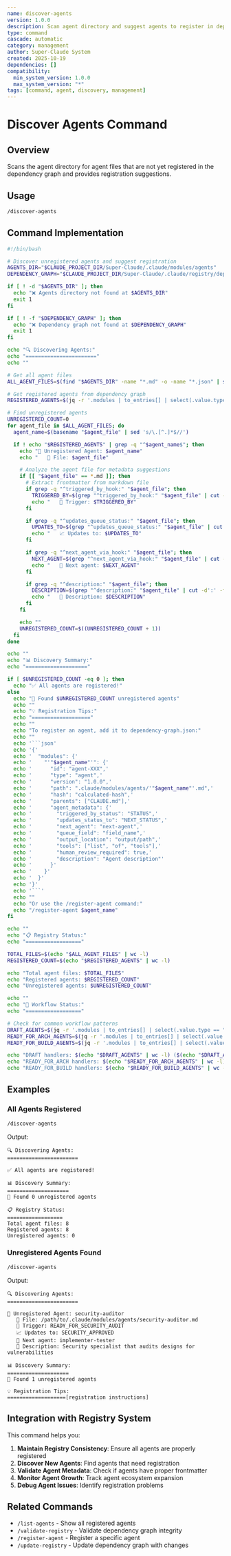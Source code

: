 ```yaml
---
name: discover-agents
version: 1.0.0
description: Scan agent directory and suggest agents to register in dependency graph
type: command
cascade: automatic
category: management
author: Super-Claude System
created: 2025-10-19
dependencies: []
compatibility:
  min_system_version: 1.0.0
  max_system_version: "*"
tags: [command, agent, discovery, management]
---
```


# Discover Agents Command

## Overview
Scans the agent directory for agent files that are not yet registered in the dependency graph and provides registration suggestions.

## Usage

```bash
/discover-agents
```

## Command Implementation

```bash
#!/bin/bash

# Discover unregistered agents and suggest registration
AGENTS_DIR="$CLAUDE_PROJECT_DIR/Super-Claude/.claude/modules/agents"
DEPENDENCY_GRAPH="$CLAUDE_PROJECT_DIR/Super-Claude/.claude/registry/dependency-graph.json"

if [ ! -d "$AGENTS_DIR" ]; then
  echo "❌ Agents directory not found at $AGENTS_DIR"
  exit 1
fi

if [ ! -f "$DEPENDENCY_GRAPH" ]; then
  echo "❌ Dependency graph not found at $DEPENDENCY_GRAPH"
  exit 1
fi

echo "🔍 Discovering Agents:"
echo "======================="
echo ""

# Get all agent files
ALL_AGENT_FILES=$(find "$AGENTS_DIR" -name "*.md" -o -name "*.json" | sort)

# Get registered agents from dependency graph
REGISTERED_AGENTS=$(jq -r '.modules | to_entries[] | select(.value.type == "agent") | .key' "$DEPENDENCY_GRAPH")

# Find unregistered agents
UNREGISTERED_COUNT=0
for agent_file in $ALL_AGENT_FILES; do
  agent_name=$(basename "$agent_file" | sed 's/\.[^.]*$//')

  if ! echo "$REGISTERED_AGENTS" | grep -q "^$agent_name$"; then
    echo "📄 Unregistered Agent: $agent_name"
    echo "   📍 File: $agent_file"

    # Analyze the agent file for metadata suggestions
    if [[ "$agent_file" == *.md ]]; then
      # Extract frontmatter from markdown file
      if grep -q "^triggered_by_hook:" "$agent_file"; then
        TRIGGERED_BY=$(grep "^triggered_by_hook:" "$agent_file" | cut -d':' -f2- | xargs)
        echo "   🎯 Trigger: $TRIGGERED_BY"
      fi

      if grep -q "^updates_queue_status:" "$agent_file"; then
        UPDATES_TO=$(grep "^updates_queue_status:" "$agent_file" | cut -d':' -f2- | xargs)
        echo "   📈 Updates to: $UPDATES_TO"
      fi

      if grep -q "^next_agent_via_hook:" "$agent_file"; then
        NEXT_AGENT=$(grep "^next_agent_via_hook:" "$agent_file" | cut -d':' -f2- | xargs)
        echo "   🔄 Next agent: $NEXT_AGENT"
      fi

      if grep -q "^description:" "$agent_file"; then
        DESCRIPTION=$(grep "^description:" "$agent_file" | cut -d':' -f2- | xargs)
        echo "   📝 Description: $DESCRIPTION"
      fi
    fi

    echo ""
    UNREGISTERED_COUNT=$((UNREGISTERED_COUNT + 1))
  fi
done

echo ""
echo "📊 Discovery Summary:"
echo "===================="

if [ $UNREGISTERED_COUNT -eq 0 ]; then
  echo "✅ All agents are registered!"
else
  echo "🔢 Found $UNREGISTERED_COUNT unregistered agents"
  echo ""
  echo "💡 Registration Tips:"
  echo "==================="
  echo ""
  echo "To register an agent, add it to dependency-graph.json:"
  echo ""
  echo '```json'
  echo '{'
  echo '  "modules": {'
  echo '    "'"$agent_name"'": {'
  echo '      "id": "agent-XXX",'
  echo '      "type": "agent",'
  echo '      "version": "1.0.0",'
  echo '      "path": ".claude/modules/agents/'"$agent_name"'.md",'
  echo '      "hash": "calculated-hash",'
  echo '      "parents": ["CLAUDE.md"],'
  echo '      "agent_metadata": {'
  echo '        "triggered_by_status": "STATUS",'
  echo '        "updates_status_to": "NEXT_STATUS",'
  echo '        "next_agent": "next-agent",'
  echo '        "queue_field": "field_name",'
  echo '        "output_location": "output/path",'
  echo '        "tools": ["list", "of", "tools"],'
  echo '        "human_review_required": true,'
  echo '        "description": "Agent description"'
  echo '      }'
  echo '    }'
  echo '  }'
  echo '}'
  echo '```'
  echo ""
  echo "Or use the /register-agent command:"
  echo "/register-agent $agent_name"
fi

echo ""
echo "📋 Registry Status:"
echo "=================="

TOTAL_FILES=$(echo "$ALL_AGENT_FILES" | wc -l)
REGISTERED_COUNT=$(echo "$REGISTERED_AGENTS" | wc -l)

echo "Total agent files: $TOTAL_FILES"
echo "Registered agents: $REGISTERED_COUNT"
echo "Unregistered agents: $UNREGISTERED_COUNT"

echo ""
echo "🔄 Workflow Status:"
echo "=================="

# Check for common workflow patterns
DRAFT_AGENTS=$(jq -r '.modules | to_entries[] | select(.value.type == "agent" and .value.agent_metadata.triggered_by_status == "DRAFT") | .key' "$DEPENDENCY_GRAPH")
READY_FOR_ARCH_AGENTS=$(jq -r '.modules | to_entries[] | select(.value.type == "agent" and .value.agent_metadata.triggered_by_status == "READY_FOR_ARCH") | .key' "$DEPENDENCY_GRAPH")
READY_FOR_BUILD_AGENTS=$(jq -r '.modules | to_entries[] | select(.value.type == "agent" and .value.agent_metadata.triggered_by_status == "READY_FOR_BUILD") | .key' "$DEPENDENCY_GRAPH")

echo "DRAFT handlers: $(echo "$DRAFT_AGENTS" | wc -l) ($(echo "$DRAFT_AGENTS" | tr '\n' ' '))"
echo "READY_FOR_ARCH handlers: $(echo "$READY_FOR_ARCH_AGENTS" | wc -l) ($(echo "$READY_FOR_ARCH_AGENTS" | tr '\n' ' '))"
echo "READY_FOR_BUILD handlers: $(echo "$READY_FOR_BUILD_AGENTS" | wc -l) ($(echo "$READY_FOR_BUILD_AGENTS" | tr '\n' ' '))"
```

## Examples

### All Agents Registered
```bash
/discover-agents
```

Output:
```
🔍 Discovering Agents:
=======================

✅ All agents are registered!

📊 Discovery Summary:
====================
🔢 Found 0 unregistered agents

📋 Registry Status:
==================
Total agent files: 8
Registered agents: 8
Unregistered agents: 0
```

### Unregistered Agents Found
```bash
/discover-agents
```

Output:
```
🔍 Discovering Agents:
=======================

📄 Unregistered Agent: security-auditor
   📍 File: /path/to/.claude/modules/agents/security-auditor.md
   🎯 Trigger: READY_FOR_SECURITY_AUDIT
   📈 Updates to: SECURITY_APPROVED
   🔄 Next agent: implementer-tester
   📝 Description: Security specialist that audits designs for vulnerabilities

📊 Discovery Summary:
====================
🔢 Found 1 unregistered agents

💡 Registration Tips:
===================[registration instructions]
```

## Integration with Registry System

This command helps you:

1. **Maintain Registry Consistency**: Ensure all agents are properly registered
2. **Discover New Agents**: Find agents that need registration
3. **Validate Agent Metadata**: Check if agents have proper frontmatter
4. **Monitor Agent Growth**: Track agent ecosystem expansion
5. **Debug Agent Issues**: Identify registration problems

## Related Commands

- `/list-agents` - Show all registered agents
- `/validate-registry` - Validate dependency graph integrity
- `/register-agent` - Register a specific agent
- `/update-registry` - Update dependency graph with changes